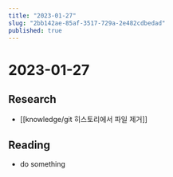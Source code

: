 ```yaml
---
title: "2023-01-27"
slug: "2bb142ae-85af-3517-729a-2e482cdbedad"
published: true
---
```


# 2023-01-27

## Research

- [[knowledge/git 히스토리에서 파일 제거]]

## Reading

- do something